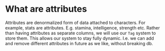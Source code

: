 # What are attributes

Attributes are denormalized form of data attached to characters.
For example, stats are attributes. E.g. stamina, intelligence, strength etc.
Rather than having attributes as separate columns, we will use our `Tag` system to store them.
This allows our system to stay fully dynamic.
I.e. we can add and remove different attributes in future as we like, without breaking db.
